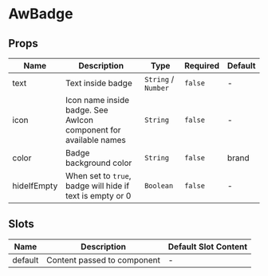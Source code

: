 # AwBadge

## Props

<!-- @vuese:AwBadge:props:start -->
|Name|Description|Type|Required|Default|
|---|---|---|---|---|
|text|Text inside badge|`String` /  `Number`|`false`|-|
|icon|Icon name inside badge. See AwIcon component for available names|`String`|`false`|-|
|color|Badge background color|`String`|`false`|brand|
|hideIfEmpty|When set to `true`, badge will hide if text is empty or 0|`Boolean`|`false`|-|

<!-- @vuese:AwBadge:props:end -->


## Slots

<!-- @vuese:AwBadge:slots:start -->
|Name|Description|Default Slot Content|
|---|---|---|
|default|Content passed to component|-|

<!-- @vuese:AwBadge:slots:end -->


